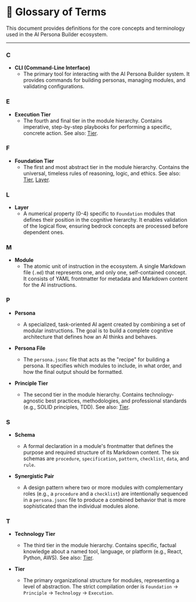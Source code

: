 # 📖 Glossary of Terms

This document provides definitions for the core concepts and terminology used in the AI Persona Builder ecosystem.

---

### C

- **CLI (Command-Line Interface)**
  - The primary tool for interacting with the AI Persona Builder system. It provides commands for building personas, managing modules, and validating configurations.

### E

- **Execution Tier**
  - The fourth and final tier in the module hierarchy. Contains imperative, step-by-step playbooks for performing a specific, concrete action. See also: [Tier](#tier).

### F

- **Foundation Tier**
  - The first and most abstract tier in the module hierarchy. Contains the universal, timeless rules of reasoning, logic, and ethics. See also: [Tier](#tier), [Layer](#layer).

### L

- **Layer**
  - A numerical property (0-4) specific to `Foundation` modules that defines their position in the cognitive hierarchy. It enables validation of the logical flow, ensuring bedrock concepts are processed before dependent ones.

### M

- **Module**
  - The atomic unit of instruction in the ecosystem. A single Markdown file (`.md`) that represents one, and only one, self-contained concept. It consists of YAML frontmatter for metadata and Markdown content for the AI instructions.

### P

- **Persona**
  - A specialized, task-oriented AI agent created by combining a set of modular instructions. The goal is to build a complete cognitive architecture that defines how an AI thinks and behaves.

- **Persona File**
  - The `persona.jsonc` file that acts as the "recipe" for building a persona. It specifies which modules to include, in what order, and how the final output should be formatted.

- **Principle Tier**
  - The second tier in the module hierarchy. Contains technology-agnostic best practices, methodologies, and professional standards (e.g., SOLID principles, TDD). See also: [Tier](#tier).

### S

- **Schema**
  - A formal declaration in a module's frontmatter that defines the purpose and required structure of its Markdown content. The six schemas are `procedure`, `specification`, `pattern`, `checklist`, `data`, and `rule`.

- **Synergistic Pair**
  - A design pattern where two or more modules with complementary roles (e.g., a `procedure` and a `checklist`) are intentionally sequenced in a `persona.jsonc` file to produce a combined behavior that is more sophisticated than the individual modules alone.

### T

- **Technology Tier**
  - The third tier in the module hierarchy. Contains specific, factual knowledge about a named tool, language, or platform (e.g., React, Python, AWS). See also: [Tier](#tier).

- **Tier**
  - The primary organizational structure for modules, representing a level of abstraction. The strict compilation order is `Foundation` -> `Principle` -> `Technology` -> `Execution`.
